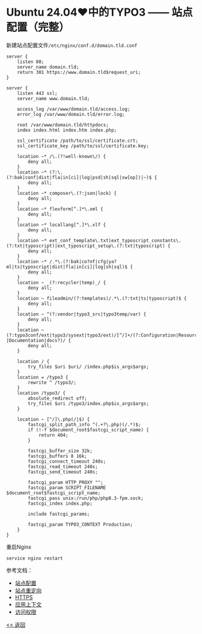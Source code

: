 # Ubuntu 24.04♥中的TYPO3 —— 站点配置（完整）

新建站点配置文件`/etc/nginx/conf.d/domain.tld.conf`

    server {
        listen 80;
        server_name domain.tld;
        return 301 https://www.domain.tld$request_uri;
    }

    server {
        listen 443 ssl;
        server_name www.domain.tld;

        access_log /var/www/domain.tld/access.log;
        error_log /var/www/domain.tld/error.log;

        root /var/www/domain.tld/httpdocs;
        index index.html index.htm index.php;

        ssl_certificate /path/to/ssl/certificate.crt;
        ssl_certificate_key /path/to/ssl/certificate.key;

        location ~* /\.(?!well-known\/) {
            deny all;
        }
        location ~* (?:\.(?:bak|conf|dist|fla|in[ci]|log|psd|sh|sql|sw[op])|~)$ {
            deny all;
        }
        location ~* composer\.(?:json|lock) {
            deny all;
        }
        location ~* flexform[^.]*\.xml {
            deny all;
        }
        location ~* locallang[^.]*\.xlf {
            deny all;
        }
        location ~* ext_conf_template\.txt|ext_typoscript_constants\.(?:txt|typoscript)|ext_typoscript_setup\.(?:txt|typoscript) {
            deny all;
        }
        location ~* /.*\.(?:bak|co?nf|cfg|ya?ml|ts|typoscript|dist|fla|in[ci]|log|sh|sql)$ {
            deny all;
        }
        location ~ _(?:recycler|temp)_/ {
            deny all;
        }
        location ~ fileadmin/(?:templates)/.*\.(?:txt|ts|typoscript)$ {
            deny all;
        }
        location ~ ^(?:vendor|typo3_src|typo3temp/var) {
            deny all;
        }
        location ~ (?:typo3conf/ext|typo3/sysext|typo3/ext)/[^/]+/(?:Configuration|Resources/Private|Tests?|Documentation|docs?)/ {
            deny all;
        }

        location / {
            try_files $uri $uri/ /index.php$is_args$args;
        }
        location = /typo3 {
            rewrite ^ /typo3/;
        }
        location /typo3/ {
            absolute_redirect off;
            try_files $uri /typo3/index.php$is_args$args;
        }

        location ~ [^/]\.php(/|$) {
            fastcgi_split_path_info ^(.+?\.php)(/.*)$;
            if (!-f $document_root$fastcgi_script_name) {
                return 404;
            }

            fastcgi_buffer_size 32k;
            fastcgi_buffers 8 16k;
            fastcgi_connect_timeout 240s;
            fastcgi_read_timeout 240s;
            fastcgi_send_timeout 240s;

            fastcgi_param HTTP_PROXY "";
            fastcgi_param SCRIPT_FILENAME $document_root$fastcgi_script_name;
            fastcgi_pass unix:/run/php/php8.3-fpm.sock;
            fastcgi_index index.php;

            include fastcgi_params;

            fastcgi_param TYPO3_CONTEXT Production;
        }
    }

重启Nginx

    service nginx restart

参考文档：
* [站点配置](../Site.md)
* [站点重定向](../Nginx/Redirect.md)
* [HTTPS](../Nginx/Https.md)
* [应用上下文](../TYPO3/ApplicationContext.md)
* [访问权限](../TYPO3/Access.md)

[<< 返回](../README.md)